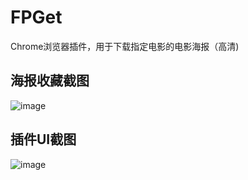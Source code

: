# FPGet
Chrome浏览器插件，用于下载指定电影的电影海报（高清)

## 海报收藏截图
![image](http://o6sbqq9zo.bkt.clouddn.com/movie.png)

## 插件UI截图
![image](http://o6sbqq9zo.bkt.clouddn.com/extension.png)
